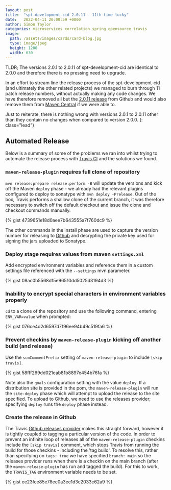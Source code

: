 ```yaml
---
layout: post
title:  "spt-development-cid 2.0.11 - 11th time lucky"
date:   2022-04-11 20:00:59 +0000
author: Simon Taylor
categories: microservices correlation spring opensource travis
image:
  path: /assets/images/cards/card-blog.jpg
  type: image/jpeg
  height: 1200
  width: 630
---
```

TLDR; The versions 2.0.1 to 2.0.11 of spt-development-cid are identical to 2.0.0 and therefore there is no pressing need to upgrade.

In an effort to stream line the release process of the spt-development-cid (and ultimately the other related projects) we managed to
burn through 11 patch release numbers, without actually making any code changes. We have therefore removed all but the 
[2.0.11 release](https://github.com/spt-development/spt-development-cid/releases/tag/2.0.11) from Github and would also remove them
from [Maven Central](https://mvnrepository.com/artifact/com.spt-development/spt-development-cid) if we were able to.

Just to reiterate, there is nothing wrong with versions 2.0.1 to 2.0.11 other than they contain no changes when compared to version 2.0.0.
{: class="lead"}

## Automated Release

Below is a summary of some of the problems we ran into whilst trying to automate the release process with
[Travis CI](https://www.travis-ci.com) and the solutions we found.

### `maven-release-plugin` requires full clone of repository

`mvn release:prepare release:perform -B` will update the versions and kick off the Maven `deploy` phase - we already had
the relevant plugins configured to deploy to sonatype with `mvn deploy -Prelease`. Out of the box, Travis performs
a shallow clone of the current branch, it was therefore necessary to switch off the default checkout and issue the
clone and checkout commands manually.

{% gist 4739651e18d0aee7b643555a7f760dc9 %}

The other commands in the install phase are used to capture the version number for releasing to 
[Github](https://github.com/spt-development/spt-development-cid/releases) and decrypting the private key used for
signing the jars uploaded to Sonatype.

### Deploy stage requires values from maven `settings.xml`

Add encrypted environment variables and reference them in a custom settings file referenced with the `--settings` 
mvn parameter.

{% gist 08ac0b5568df5e96510dd5025d3194d3 %}

### Inability to encrypt special characters in environment variables properly

`cd` to a clone of the repository and use the following command, entering `ENV_VAR=value` when prompted:

{% gist 076ce4d2d6597d7f96ee94b49c519fa6 %}

### Prevent checkins by `maven-release-plugin` kicking off another build (and release)

Use the `scmCommentPrefix` setting of `maven-release-plugin` to include `[skip travis]`.

{% gist 58fff269dd021eab81b8897e454b76fa %}

Note also the `goals` configuration setting with the value `deploy`. If a distribution site is provided in the pom, the 
`maven-release-plugin` will run the `site-deploy` phase which will attempt to upload the release to the site specified.
To upload to Github, we need to use the releases provider; specifying `deploy` runs the `deploy` phase instead.

### Create the release in Github

The Travis [Github releases provider](https://docs.travis-ci.com/user/deployment/releases/) makes this straight forward, 
however it is tightly coupled to tagging a particular version of the code. In order to prevent an infinite loop of
releases all of the `maven-release-plugin` checkins include the `[skip travis]` comment, which stops Travis from 
running the build for those checkins - including the 'tag build'. To resolve this, rather than specifying on `tags: true`
we have specified `branch: main` so the releases provider runs when there is a checkin on the main
branch (after the `maven-release-plugin` has run and tagged the build). For this to work, the `TRAVIS_TAG` environment
variable needs to be set.

{% gist ee23fce85e78ec0a3ec1d3c2033c62a9 %}
